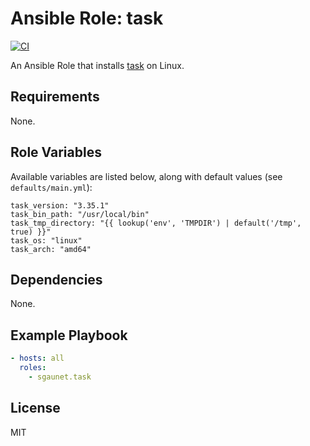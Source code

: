 # Ansible Role: task

[![CI](https://github.com/sgaunet/ansible-role-task/workflows/CI/badge.svg?event=push)](https://github.com/sgaunet/ansible-role-task/actions?query=workflow%3ACI)

An Ansible Role that installs [task](https://github.com/sgaunet/task) on Linux.

## Requirements

None.

## Role Variables

Available variables are listed below, along with default values (see `defaults/main.yml`):

    task_version: "3.35.1"
    task_bin_path: "/usr/local/bin"
    task_tmp_directory: "{{ lookup('env', 'TMPDIR') | default('/tmp', true) }}"
    task_os: "linux"
    task_arch: "amd64"

## Dependencies

None.

## Example Playbook

```yaml
- hosts: all
  roles:
    - sgaunet.task
```

## License

MIT
